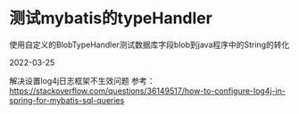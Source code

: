 # 测试mybatis的typeHandler

使用自定义的BlobTypeHandler测试数据库字段blob到java程序中的String的转化

2022-03-25

解决设置log4j日志框架不生效问题
参考： https://stackoverflow.com/questions/36149517/how-to-configure-log4j-in-spring-for-mybatis-sql-queries